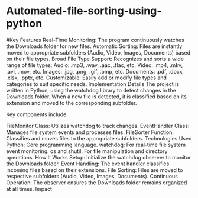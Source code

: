 # Automated-file-sorting-using-python

#Key Features
Real-Time Monitoring: The program continuously watches the Downloads folder for new files.
Automatic Sorting: Files are instantly moved to appropriate subfolders (Audio, Video, Images, Documents) based on their file types.
Broad File Type Support: Recognizes and sorts a wide range of file types:
Audio: .mp3, .wav, .aac, .flac, etc.
Video: .mp4, .mkv, .avi, .mov, etc.
Images: .jpg, .png, .gif, .bmp, etc.
Documents: .pdf, .docx, .xlsx, .pptx, etc.
Customizable: Easily add or modify file types and categories to suit specific needs.
Implementation Details
The project is written in Python, using the watchdog library to detect changes in the Downloads folder. When a new file is detected, it is classified based on its extension and moved to the corresponding subfolder.





Key components include:

FileMonitor Class: Utilizes watchdog to track changes.
EventHandler Class: Manages file system events and processes files.
FileSorter Function: Classifies and moves files to the appropriate subfolders.
Technologies Used
Python: Core programming language.
watchdog: For real-time file system event monitoring.
os and shutil: For file manipulation and directory operations.
How It Works
Setup: Initialize the watchdog observer to monitor the Downloads folder.
Event Handling: The event handler classifies incoming files based on their extensions.
File Sorting: Files are moved to respective subfolders (Audio, Video, Images, Documents).
Continuous Operation: The observer ensures the Downloads folder remains organized at all times.
Impact
